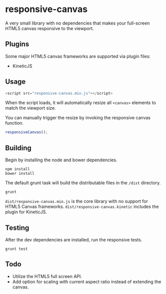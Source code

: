 responsive-canvas
=================
A very small library with no dependencies that makes your full-screen HTML5 canvas responsive to the viewport.

Plugins
---
Some major HTML5 canvas frameworks are supported via plugin files:
- KineticJS


Usage
---
```javascript
<script src="responsive-canvas.min.js"></script>
```

When the script loads, it will automatically resize all `<canvas>` elements to match the viewport size.

You can manually trigger the resize by invoking the responsive canvas function.

```javascript
responsiveCanvas();
```

Building
---
Begin by installing the node and bower dependencies.
```
npm install
bower install
```

The default grunt task will build the distributable files in the `/dist` directory.
```
grunt
```

`dist/responsive-canvas.min.js` is the core library with no support for HTML5 Canvas frameworks.
`dist/responsive-canvas.kinetic` includes the plugin for KineticJS.

Testing
---
After the dev dependencies are installed, run the responsive tests.
```
grunt test
```

Todo
---
- Utilize the HTML5 full screen API.
- Add option for scaling with current aspect ratio instead of extending the canvas.

